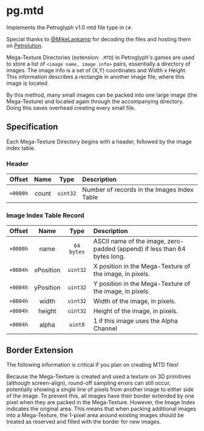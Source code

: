 # pg.mtd
Implements the Petroglyph v1.0 mtd file type in `C#`.

Special thanks to [@MikeLankamp](https://github.com/MikeLankamp) for decoding the files and hosting them on [Petrolution](https://modtools.petrolution.net/docs/MtdFileFormat).

Mega-Texture Directories (extension: `.MTD`) in Petroglyph's games are used to store a list of `<image name, image info>` pairs, essentially a directory of images. The image info is a set of (X,Y) coordinates and Width x Height. This information describes a rectangle in another image file, where this image is located.

By this method, many small images can be packed into one large image (the Mega-Texture) and located again through the accompanying directory. Doing this saves overhead creating every small file.

## Specification

Each Mega-Texture Directory begins with a header, followed by the image index table.

### Header

| Offset | Name | Type | Description |
|:------:|:----:|:----:|:------------|
| `+0000h` | count | `uint32` | Number of records in the Images Index Table |

### Image Index Table Record

| Offset | Name | Type | Description |
|:------:|:----:|:----:|:------------|
| `+0000h` | name | `64 bytes` | ASCII name of the image, zero-padded (append) if less than 64 bytes long. |
| `+0004h` | xPosition | `uint32` | X position in the Mega-Texture of the image, in pixels. |
| `+0004h` | yPosition | `uint32` | Y position in the Mega-Texture of the image, in pixels. |
| `+0004h` | width | `uint32` | Width of the image, in pixels. |
| `+0004h` | height | `uint32` | Height of the image, in pixels. |
| `+0004h` | alpha | `uint8` | 1 if this image uses the Alpha Channel |

## Border Extension
The following information is critical if you plan on creating MTD files!

Because the Mega-Texture is created and used a texture on 3D primitives (although screen-align), round-off sampling errors can still occur, potentially showing a single line of pixels from another image to either side of the image.
To prevent this, all images have their border extended by one pixel when they are packed in the Mega-Texture. However, the Image Index indicates the original area. This means that when packing additional images into a Mega-Texture, the 1-pixel area around existing images should be treated as reserved and filled with the border for new images.
